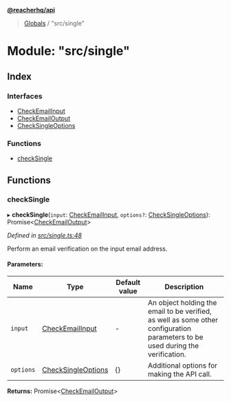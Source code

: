 **[@reacherhq/api](../README.md)**

> [Globals](../globals.md) / "src/single"

# Module: "src/single"

## Index

### Interfaces

* [CheckEmailInput](../interfaces/_src_single_.checkemailinput.md)
* [CheckEmailOutput](../interfaces/_src_single_.checkemailoutput.md)
* [CheckSingleOptions](../interfaces/_src_single_.checksingleoptions.md)

### Functions

* [checkSingle](_src_single_.md#checksingle)

## Functions

### checkSingle

▸ **checkSingle**(`input`: [CheckEmailInput](../interfaces/_src_single_.checkemailinput.md), `options?`: [CheckSingleOptions](../interfaces/_src_single_.checksingleoptions.md)): Promise\<[CheckEmailOutput](../interfaces/_src_single_.checkemailoutput.md)>

*Defined in [src/single.ts:48](https://github.com/reacherhq/reacher-js/blob/904b6c9/src/single.ts#L48)*

Perform an email verification on the input email address.

#### Parameters:

Name | Type | Default value | Description |
------ | ------ | ------ | ------ |
`input` | [CheckEmailInput](../interfaces/_src_single_.checkemailinput.md) | - | An object holding the email to be verified, as well as some other configuration parameters to be used during the verification. |
`options` | [CheckSingleOptions](../interfaces/_src_single_.checksingleoptions.md) | {} | Additional options for making the API call.  |

**Returns:** Promise\<[CheckEmailOutput](../interfaces/_src_single_.checkemailoutput.md)>
